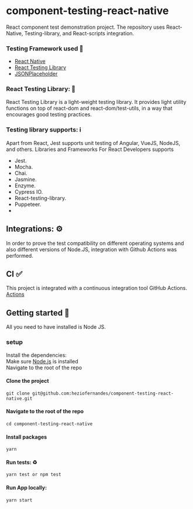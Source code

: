 # component-testing-react-native
React component test demonstration project.
The repository uses React-Native, Testing-library, and React-scripts integration.

### Testing Framework used 🤖
* [React Native](https://reactnative.dev/)
* [React Testing Library](https://testing-library.com/docs/react-testing-library/intro/)
* [JSONPlaceholder](https://jsonplaceholder.typicode.com/)

### React Testing Library: 🧪
React Testing Library is a light-weight testing library.  It provides light utility functions on top of react-dom and react-dom/test-utils, in a way that encourages good testing practices.

### Testing library supports: ℹ️
Apart from React, Jest supports unit testing of Angular, VueJS, NodeJS, and others.
Libraries and Frameworks For React Developers supports
* Jest.
* Mocha.
* Chai.
* Jasmine.
* Enzyme.
* Cypress IO.
* React-testing-library.
* Puppeteer.
* 
## Integrations: ⚙️
In order to prove the test compatibility on different operating systems and also different versions of Node.JS, integration with Github Actions was performed.

## CI ✅
This project is integrated with a continuous integration tool GitHub Actions.
[Actions](https://github.com/heziofernandes/component-testing-react-native/actions)


## Getting started 🥁
All you need to have installed is Node JS.
### setup

Install the dependencies:<br/>
Make sure [Node.js](https://nodejs.org/) is installed <br/>
Navigate to the root of the repo <br/>

#### Clone the project
```
git clone git@github.com:heziofernandes/component-testing-react-native.git
```

#### Navigate to the root of the repo 
```
cd component-testing-react-native
```

#### Install packages
```
yarn
```

#### Run tests: ♻️
```
yarn test or npm test
```

#### Run App locally:
```
yarn start
```
